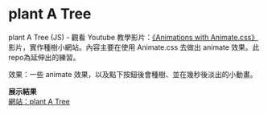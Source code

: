 # plant A Tree
 plant A Tree (JS) - 觀看 Youtube 教學影片：[《Animations with Animate.css》](https://www.youtube.com/watch?v=FYtCTt7sKwY) 影片，實作種樹小網站。內容主要在使用 Animate.css 去做出 animate 效果。此repo為延伸出的練習。
 
 效果：一些 animate 效果，以及點下按鈕後會種樹、並在幾秒後淡出的小動畫。
 
 **展示結果**  
[網站：plant A Tree](https://alice-nor.github.io/front-endPratice/04-plantATree/animate.html)
